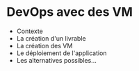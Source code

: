 
# DevOps avec des VM

* Contexte
* La création d'un livrable
* La création des VM
* Le déploiement de l'application
* Les alternatives possibles...
